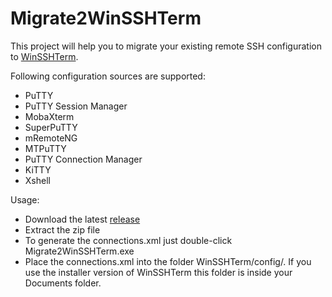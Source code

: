 # Migrate2WinSSHTerm
This project will help you to migrate your existing remote SSH configuration to [WinSSHTerm](http://www.winsshterm.net).

Following configuration sources are supported:
* PuTTY
* PuTTY Session Manager
* MobaXterm
* SuperPuTTY
* mRemoteNG
* MTPuTTY
* PuTTY Connection Manager
* KiTTY
* Xshell

Usage:
* Download the latest [release](https://github.com/P-St/Migrate2WinSSHTerm/releases)
* Extract the zip file
* To generate the connections.xml just double-click Migrate2WinSSHTerm.exe
* Place the connections.xml into the folder WinSSHTerm/config/. If you use the installer version of WinSSHTerm this folder is inside your Documents folder.
